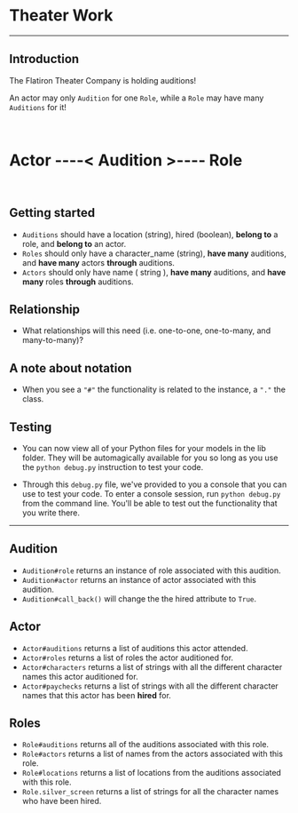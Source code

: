 # Theater Work

  
***

## Introduction

The Flatiron Theater Company is holding auditions!

An actor may only `Audition` for one `Role`, while a `Role` may have many
`Auditions` for it!

&nbsp;

# Actor ----< Audition >---- Role

&nbsp;

## Getting started


- `Auditions` should have a location (string), hired (boolean), **belong to** a role, and **belong to** an actor.
- `Roles` should only have a character_name (string), **have many** auditions, and **have many** actors **through** auditions.
- `Actors` should only have name ( string ), **have many** auditions, and **have many** roles **through** auditions. 

## Relationship

- What relationships will this need (i.e. one-to-one, one-to-many, and
  many-to-many)?

## A note about notation

- When you see a `"#"` the functionality is related to the instance, a `"."` the class.

## Testing

- You can now view all of your Python files for your models in the lib folder. They will be automagically available for you so long as you use the `python debug.py` instruction to test your code.

- Through this `debug.py` file, we've provided to you a console that you can use to test your code. To enter a console session, run `python debug.py` from the command line. You'll be able to test out the functionality that you write there.

---

## Audition

- `Audition#role` returns an instance of role associated with this audition.
- `Audition#actor` returns an instance of actor associated with this audition.
- `Audition#call_back()` will change the the hired attribute to `True`.

## Actor

- `Actor#auditions` returns a list of auditions this actor attended.
- `Actor#roles` returns a list of roles the actor auditioned for.
- `Actor#characters` returns a list of strings with all the 
different character names this actor auditioned for.
- `Actor#paychecks` returns a list of strings with all the 
different character names that this actor has been **hired** for.


## Roles

- `Role#auditions` returns all of the auditions associated with this role.
- `Role#actors` returns a list of names from the actors associated with this
  role.
- `Role#locations` returns a list of locations from the auditions associated
  with this role.
- `Role.silver_screen` returns a list of strings for all the character names who have been hired.
